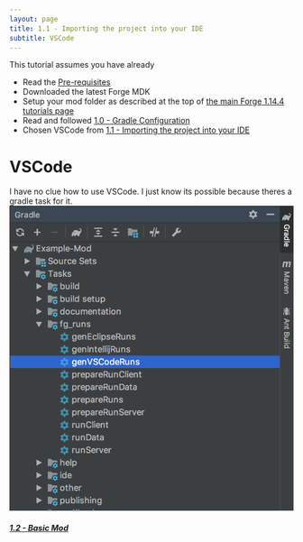 ```yaml
---
layout: page
title: 1.1 - Importing the project into your IDE
subtitle: VSCode
---
```

This tutorial assumes you have already
- Read the [Pre-requisites](/tutorials/Pre-requisites)
- Downloaded the latest Forge MDK
- Setup your mod folder as described at the top of [the main Forge 1.14.4 tutorials page](/tutorials/1.14.4/forge/)
- Read and followed [1.0 - Gradle Configuration](../../1.0-gradle-configuration/)
- Chosen VSCode from [1.1 - Importing the project into your IDE](..)

# VSCode
I have no clue how to use VSCode. I just know its possible because theres a gradle task for it.
![`genVSCodeRuns`](./genVSCodeRuns.png "genVSCodeRuns")  

##### [1.2 - Basic Mod](../../1.2-basic-mod)
